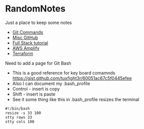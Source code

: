 # RandomNotes
Just a place to keep some notes

* [Git Commands](https://github.com/KidPluto/RandomNotes/blob/main/AllTheNotes/GitCommands.md)
* [Misc GitHub](https://github.com/KidPluto/RandomNotes/blob/main/AllTheNotes/MiscGitHub.md)
* [Full Stack tutorial](https://github.com/KidPluto/RandomNotes/blob/main/AllTheNotes/FullStackTutotial.md)
* [AWS Amplify](https://github.com/KidPluto/RandomNotes/blob/main/AllTheNotes/AwsAmplify.md)
* [Terraform](https://github.com/KidPluto/RandomNotes/blob/main/AllTheNotes/Terraform.md)

Need to add a page for Git Bash

* This is a good reference for key board comamnds https://gist.github.com/tuxfight3r/60051ac67c5f0445efee
* Also I can document my .bash_profile
* Control - insert is copy
* Shift - insert is paste
* See it some thing like this in .bash_profile resizes the terminal
```
#!/bin/bash
resize -s 33 100
stty rows 33
stty cols 100
```


